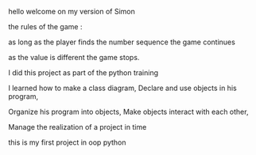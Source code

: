 hello welcome on my version of Simon

the rules of the game :

as long as the player finds the number sequence the game continues

as the value is different the game stops.

I did this project as part of the python training

I learned how to make a class diagram, Declare and use objects in his program,

Organize his program into objects, Make objects interact with each other,

Manage the realization of a project in time

this is my first project in oop python
